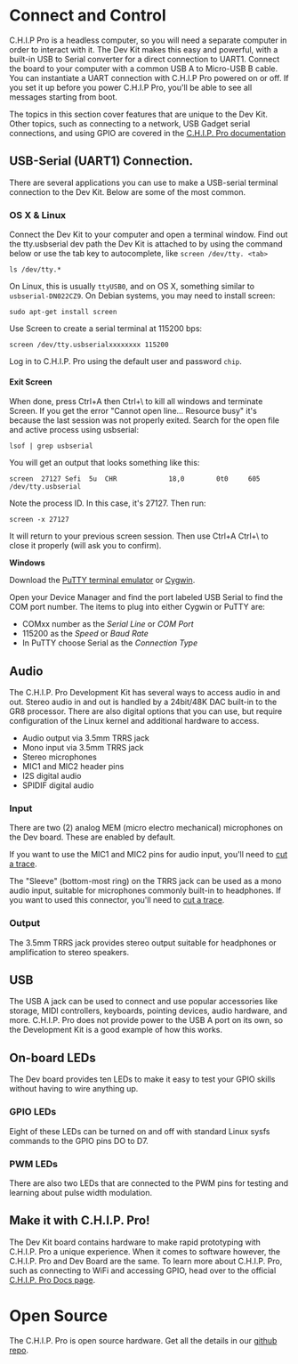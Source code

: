 # Connect and Control

C.H.I.P Pro is a headless computer, so you will need a separate computer in order to interact with it. The Dev Kit makes this easy and powerful, with a built-in USB to Serial converter for a direct connection to UART1. Connect the board to your computer with a common USB A to Micro-USB B cable. You can instantiate a UART connection with C.H.I.P Pro powered on or off. If you set it up before you power C.H.I.P Pro, you'll be able to see all messages starting from boot.

The topics in this section cover features that are unique to the Dev Kit. Other topics, such as connecting to a network, USB Gadget serial connections, and using GPIO are covered in the [C.H.I.P. Pro documentation](http://docs.getchip.com/chippro.html#use_it)

## USB-Serial (UART1) Connection.

There are several applications you can use to make a USB-serial terminal connection to the Dev Kit. Below are some of the most common.

### OS X & Linux

Connect the Dev Kit to your computer and open a terminal window. Find out the tty.usbserial dev path the Dev Kit is attached to by using the command below or use the tab key to autocomplete, like `screen /dev/tty. <tab>`

```
ls /dev/tty.*
```
On Linux, this is usually `ttyUSB0`, and on OS X, something similar to `usbserial-DN022CZ9`. On Debian systems, you may need to install screen: 

```
sudo apt-get install screen
```

Use Screen to create a serial terminal at 115200 bps:

```
screen /dev/tty.usbserialxxxxxxxx 115200
```

Log in to C.H.I.P. Pro using the default user and password `chip`. 

#### Exit Screen

When done, press Ctrl+A then Ctrl+\ to kill all windows and terminate Screen. If you get the error "Cannot open line... Resource busy" it's because the last session was not properly exited. Search for the open file and active process using usbserial:

```
lsof | grep usbserial
```

You will get an output that looks something like this:

```
screen	27127 Sefi	5u 	CHR           	18,0    	0t0   	605 /dev/tty.usbserial
```

Note the process ID. In this case, it's 27127. Then run:

```
screen -x 27127 
```

It will return to your previous screen session. Then use Ctrl+A Ctrl+\ to close it properly (will ask you to confirm).

**Windows**

Download the [PuTTY terminal emulator](http://www.putty.org/) or [Cygwin](https://www.cygwin.com/).

Open your Device Manager and find the port labeled USB Serial to find the COM port number. The items to plug into either Cygwin or PuTTY are:

* COMxx number as the *Serial Line* or *COM Port* 
* 115200 as the *Speed* or *Baud Rate* 
* In PuTTY choose Serial as the *Connection Type*

## Audio

The C.H.I.P. Pro Development Kit has several ways to access audio in and out. Stereo audio in and out is handled by a 24bit/48K DAC built-in to the GR8 processor. There are also digital options that you can use, but require configuration of the Linux kernel and additional hardware to access.

* Audio output via 3.5mm TRRS jack
* Mono input via 3.5mm TRRS jack
* Stereo microphones
* MIC1 and MIC2 header pins
* I2S digital audio
* SPIDIF digital audio

### Input
There are two (2) analog MEM (micro electro mechanical) microphones on the Dev board. These are enabled by default. 

If you want to use the MIC1 and MIC2 pins for audio input, you'll need to [cut a trace](#back-traces).

The "Sleeve" (bottom-most ring) on the TRRS jack can be used as a mono audio input, suitable for microphones commonly built-in to headphones. If you want to used this connector, you'll need to [cut a trace](#back-traces).

### Output

The 3.5mm TRRS jack provides stereo output suitable for headphones or amplification to stereo speakers.

## USB
The USB A jack can be used to connect and use popular accessories like storage, MIDI controllers, keyboards, pointing devices, audio hardware, and more. C.H.I.P. Pro does not provide power to the USB A port on its own, so the Development Kit is a good example of how this works.  

## On-board LEDs
The Dev board provides ten LEDs to make it easy to test your GPIO skills without having to wire anything up. 

### GPIO LEDs
Eight of these LEDs can be turned on and off with standard Linux sysfs commands to the GPIO pins DO to D7. 

### PWM LEDs
There are also two LEDs that are connected to the PWM pins for testing and learning about pulse width modulation. 

## Make it with C.H.I.P. Pro! 
The Dev Kit board contains hardware to make rapid prototyping with C.H.I.P. Pro a unique experience. When it comes to software however, the C.H.I.P. Pro and Dev Board are the same. To learn more about C.H.I.P. Pro, such as connecting to WiFi and accessing GPIO, head over to the official [C.H.I.P. Pro Docs page](http://docs.getchip.com/chip_pro.html#get-working-with-c-h-i-p-pro).

# Open Source
The C.H.I.P. Pro is open source hardware. Get all the details in our [github repo](https://github.com/NextThingCo/CHIP_Pro-Hardware).
